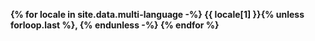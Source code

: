**{% for locale in site.data.multi-language -%}
{{ locale[1] }}{% unless forloop.last %}, {% endunless -%} 
{% endfor %}**
